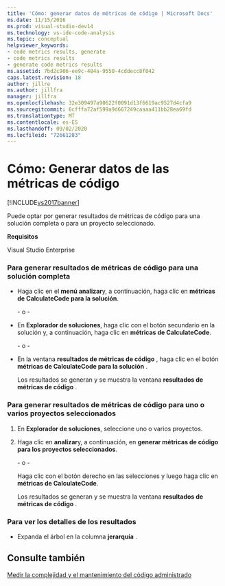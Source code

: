 ```yaml
---
title: 'Cómo: generar datos de métricas de código | Microsoft Docs'
ms.date: 11/15/2016
ms.prod: visual-studio-dev14
ms.technology: vs-ide-code-analysis
ms.topic: conceptual
helpviewer_keywords:
- code metrics results, generate
- code metrics results
- generate code metrics results
ms.assetid: 7bd2c906-ee9c-484a-9550-4cddecc8f042
caps.latest.revision: 18
author: jillre
ms.author: jillfra
manager: jillfra
ms.openlocfilehash: 32e309497a90622f0091d13f6619ac9527d4cfa9
ms.sourcegitcommit: 6cfffa72af599a9d667249caaaa411bb28ea69fd
ms.translationtype: MT
ms.contentlocale: es-ES
ms.lasthandoff: 09/02/2020
ms.locfileid: "72661283"
---
```

# <a name="how-to-generate-code-metrics-data"></a>Cómo: Generar datos de las métricas de código
[!INCLUDE[vs2017banner](../includes/vs2017banner.md)]

Puede optar por generar resultados de métricas de código para una solución completa o para un proyecto seleccionado.

 **Requisitos**

 Visual Studio Enterprise

### <a name="to-generate-code-metrics-results-for-an-entire-solution"></a>Para generar resultados de métricas de código para una solución completa

- Haga clic en el **menú analizar**y, a continuación, haga clic en **métricas de CalculateCode para la solución**.

     \- o -

- En **Explorador de soluciones**, haga clic con el botón secundario en la solución y, a continuación, haga clic en **métricas de CalculateCode**.

     \- o -

- En la ventana **resultados de métricas de código** , haga clic en el botón **métricas de CalculateCode para la solución** .

     Los resultados se generan y se muestra la ventana **resultados de métricas de código** .

### <a name="to-generate-code-metrics-results-for-one-or-more-selected-projects"></a>Para generar resultados de métricas de código para uno o varios proyectos seleccionados

1. En **Explorador de soluciones**, seleccione uno o varios proyectos.

2. Haga clic en **analizar**y, a continuación, en **generar métricas de código para los proyectos seleccionados**.

    \- o -

    Haga clic con el botón derecho en las selecciones y luego haga clic en **métricas de CalculateCode**.

   Los resultados se generan y se muestra la ventana **resultados de métricas de código** .

### <a name="to-view-the-results-details"></a>Para ver los detalles de los resultados

- Expanda el árbol en la columna **jerarquía** .

## <a name="see-also"></a>Consulte también
 [Medir la complejidad y el mantenimiento del código administrado](../code-quality/measuring-complexity-and-maintainability-of-managed-code.md)
